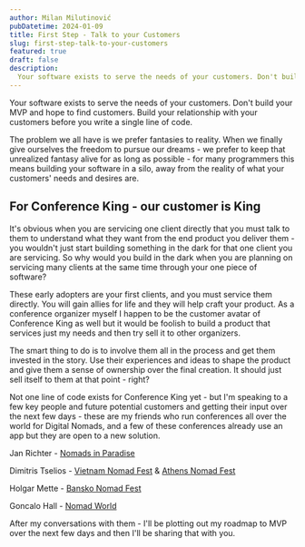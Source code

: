 ```yaml
---
author: Milan Milutinović
pubDatetime: 2024-01-09
title: First Step - Talk to your Customers
slug: first-step-talk-to-your-customers
featured: true
draft: false
description:
  Your software exists to serve the needs of your customers. Don't build your MVP and hope to find customers. Build your relationship with your customers before you write a single line of code.
---
```


Your software exists to serve the needs of your customers. Don't build your MVP and hope to find customers. Build your relationship with your customers before you write a single line of code.

The problem we all have is we prefer fantasies to reality. When we finally give ourselves the freedom to pursue our dreams - we prefer to keep that unrealized fantasy alive for as long as possible - for many programmers this means building your software in a silo, away from the reality of what your customers' needs and desires are.

## For Conference King - our customer is King

It's obvious when you are servicing one client directly that you must talk to them to understand what they want from the end product you deliver them - you wouldn't just start building something in the dark for that one client you are servicing. So why would you build in the dark when you are planning on servicing many clients at the same time through your one piece of software? 

These early adopters are your first clients, and you must service them directly. You will gain allies for life and they will help craft your product. As a conference organizer myself I happen to be the customer avatar of Conference King as well but it would be foolish to build a product that services just my needs and then try sell it to other organizers.

The smart thing to do is to involve them all in the process and get them invested in the story. Use their experiences and ideas to shape the product and give them a sense of ownership over the final creation. It should just sell itself to them at that point - right?

Not one line of code exists for Conference King yet - but I'm speaking to a few key people and future potential customers and getting their input over the next few days - these are my friends who run conferences all over the world for Digital Nomads, and a few of these conferences already use an app but they are open to a new solution.

Jan Richter - <a href="https://nomads-in-paradise.com/" target="_blank">Nomads in Paradise</a>

Dimitris Tselios - <a href="https://vietnamnomadfest.com/" target="_blank">Vietnam Nomad Fest</a> & <a href="https://www.athensnomadfest.com/" target="_blank">Athens Nomad Fest</a>

Holgar Mette - <a href="https://www.banskonomadfest.com/" target="_blank">Bansko Nomad Fest</a>

Goncalo Hall - <a href="https://thenomadworld.org/" target="_blank">Nomad World</a>

After my conversations with them - I'll be plotting out my roadmap to MVP over the next few days and then I'll be sharing that with you.

